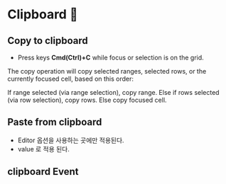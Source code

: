 # Clipboard 📎

## Copy to clipboard
* Press keys **Cmd(Ctrl)+C** while focus or selection is on the grid.



The copy operation will copy selected ranges, selected rows, or the currently focused cell, based on this order:

If range selected (via range selection), copy range.
Else if rows selected (via row selection), copy rows.
Else copy focused cell.

## Paste from clipboard

* Editor 옵션을 사용하는 곳에만 적용된다.
* value 로 적용 된다.



## clipboard Event



